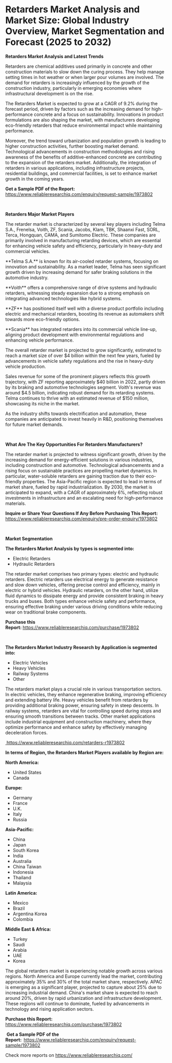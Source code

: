 <p><h1>Retarders Market Analysis and Market Size: Global Industry Overview, Market Segmentation and Forecast (2025 to 2032)</h1></p><p><strong>Retarders Market Analysis and Latest Trends</strong></p>
<p><p>Retarders are chemical additives used primarily in concrete and other construction materials to slow down the curing process. They help manage setting times in hot weather or when larger pour volumes are involved. The demand for retarders is increasingly influenced by the growth of the construction industry, particularly in emerging economies where infrastructural development is on the rise.</p><p>The Retarders Market is expected to grow at a CAGR of 9.2% during the forecast period, driven by factors such as the increasing demand for high-performance concrete and a focus on sustainability. Innovations in product formulations are also shaping the market, with manufacturers developing eco-friendly retarders that reduce environmental impact while maintaining performance. </p><p>Moreover, the trend toward urbanization and population growth is leading to higher construction activities, further boosting market demand. Technological advancements in construction methodologies and rising awareness of the benefits of additive-enhanced concrete are contributing to the expansion of the retarders market. Additionally, the integration of retarders in various applications, including infrastructure projects, residential buildings, and commercial facilities, is set to enhance market growth in the coming years.</p></p>
<p><strong>Get a Sample PDF of the Report:&nbsp;</strong> <a href="https://www.reliableresearchiq.com/enquiry/request-sample/1973802?utm_campaign=3202&utm_medium=2&utm_source=Github&utm_content=ia&utm_term=11042025&utm_id=retarders">https://www.reliableresearchiq.com/enquiry/request-sample/1973802</a></p>
<p>&nbsp;</p>
<p><strong>Retarders Major Market Players</strong></p>
<p><p>The retarder market is characterized by several key players including Telma S.A., Frenelsa, Voith, ZF, Scania, Jacobs, Klam, TBK, Shaanxi Fast, SORL, Terca, Hongquan, CAMA, and Sumitomo Electric. These companies are primarily involved in manufacturing retarding devices, which are essential for enhancing vehicle safety and efficiency, particularly in heavy-duty and commercial vehicles.</p><p>**Telma S.A.** is known for its air-cooled retarder systems, focusing on innovation and sustainability. As a market leader, Telma has seen significant growth driven by increasing demand for safer braking solutions in the automotive industry. </p><p>**Voith** offers a comprehensive range of drive systems and hydraulic retarders, witnessing steady expansion due to a strong emphasis on integrating advanced technologies like hybrid systems. </p><p>**ZF** has positioned itself well with a diverse product portfolio including electric and mechanical retarders, boosting its revenue as automakers shift towards more eco-friendly options.</p><p>**Scania** has integrated retarders into its commercial vehicle line-up, aligning product development with environmental regulations and enhancing vehicle performance. </p><p>The overall retarder market is projected to grow significantly, estimated to reach a market size of over $4 billion within the next few years, fueled by advancements in vehicle safety regulations and the rise in heavy-duty vehicle production. </p><p>Sales revenue for some of the prominent players reflects this growth trajectory, with ZF reporting approximately $40 billion in 2022, partly driven by its braking and automotive technologies segment. Voith's revenue was around $4.5 billion, indicating robust demand for its retarding systems. Telma continues to thrive with an estimated revenue of $150 million, showcasing its niche in the market.</p><p>As the industry shifts towards electrification and automation, these companies are anticipated to invest heavily in R&D, positioning themselves for future market demands.</p></p>
<p>&nbsp;</p>
<p><strong>What Are The Key Opportunities For Retarders Manufacturers?</strong></p>
<p><p>The retarder market is projected to witness significant growth, driven by the increasing demand for energy-efficient solutions in various industries, including construction and automotive. Technological advancements and a rising focus on sustainable practices are propelling market dynamics. In particular, water-soluble retarders are gaining traction due to their eco-friendly properties. The Asia-Pacific region is expected to lead in terms of market share, fueled by rapid industrialization. By 2030, the market is anticipated to expand, with a CAGR of approximately 6%, reflecting robust investments in infrastructure and an escalating need for high-performance materials.</p></p>
<p><strong>Inquire or Share Your Questions If Any Before Purchasing This Report:</strong> <a href="https://www.reliableresearchiq.com/enquiry/pre-order-enquiry/1973802?utm_campaign=3202&utm_medium=2&utm_source=Github&utm_content=ia&utm_term=11042025&utm_id=retarders">https://www.reliableresearchiq.com/enquiry/pre-order-enquiry/1973802</a></p>
<p>&nbsp;</p>
<p><strong>Market Segmentation</strong></p>
<p><strong>The Retarders Market Analysis by types is segmented into:</strong></p>
<p><ul><li>Electric Retarders</li><li>Hydraulic Retarders</li></ul></p>
<p><p>The retarder market comprises two primary types: electric and hydraulic retarders. Electric retarders use electrical energy to generate resistance and slow down vehicles, offering precise control and efficiency, mainly in electric or hybrid vehicles. Hydraulic retarders, on the other hand, utilize fluid dynamics to dissipate energy and provide consistent braking in heavy trucks and buses. Both types enhance vehicle safety and performance, ensuring effective braking under various driving conditions while reducing wear on traditional brake components.</p></p>
<p><strong>Purchase this Report:&nbsp;</strong><a href="https://www.reliableresearchiq.com/purchase/1973802?utm_campaign=3202&utm_medium=2&utm_source=Github&utm_content=ia&utm_term=11042025&utm_id=retarders">https://www.reliableresearchiq.com/purchase/1973802</a></p>
<p>&nbsp;</p>
<p><strong>The Retarders Market Industry Research by Application is segmented into:</strong></p>
<p><ul><li>Electric Vehicles</li><li>Heavy Vehicles</li><li>Railway Systems</li><li>Other</li></ul></p>
<p><p>The retarders market plays a crucial role in various transportation sectors. In electric vehicles, they enhance regenerative braking, improving efficiency and extending battery life. Heavy vehicles benefit from retarders by providing additional braking power, ensuring safety in steep descents. In railway systems, retarders are vital for controlling speed during stops and ensuring smooth transitions between tracks. Other market applications include industrial equipment and construction machinery, where they optimize performance and enhance safety by effectively managing deceleration forces.</p></p>
<p><a href="https://www.reliableresearchiq.com/retarders-r1973802?utm_campaign=3202&utm_medium=2&utm_source=Github&utm_content=ia&utm_term=11042025&utm_id=retarders">&nbsp;https://www.reliableresearchiq.com/retarders-r1973802</a></p>
<p><strong>In terms of Region, the Retarders Market Players available by Region are:</strong></p>
<p>
    <p> <strong> North America: </strong>
        <ul>
            <li>United States</li>
            <li>Canada</li>
        </ul>
        </p> 
    <p> <strong> Europe: </strong>
        <ul>
            <li>Germany</li>
            <li>France</li>
            <li>U.K.</li>
            <li>Italy</li>
            <li>Russia</li>
        </ul>
        </p> 
    <p> <strong> Asia-Pacific: </strong>
        <ul>
            <li>China</li>
            <li>Japan</li>
            <li>South Korea</li>
            <li>India</li>
            <li>Australia</li>
            <li>China Taiwan</li>
            <li>Indonesia</li>
            <li>Thailand</li>
            <li>Malaysia</li>
        </ul>
        </p> 
    <p> <strong> Latin America: </strong>
        <ul>
            <li>Mexico</li>
            <li>Brazil</li>
            <li>Argentina Korea</li>
            <li>Colombia</li>
        </ul>
        </p> 
    <p> <strong> Middle East & Africa: </strong>
        <ul>
            <li>Turkey</li>
            <li>Saudi</li>
            <li>Arabia</li>
            <li>UAE</li>
            <li>Korea</li>
        </ul>
    </p>
    </p>
<p><p>The global retarders market is experiencing notable growth across various regions. North America and Europe currently lead the market, contributing approximately 35% and 30% of the total market share, respectively. APAC is emerging as a significant player, projected to capture about 25% due to increasing industrial demand. China's market share is expected to reach around 20%, driven by rapid urbanization and infrastructure development. These regions will continue to dominate, fueled by advancements in technology and rising application sectors.</p></p>
<p><strong>Purchase this Report: </strong><a href="https://www.reliableresearchiq.com/purchase/1973802?utm_campaign=3202&utm_medium=2&utm_source=Github&utm_content=ia&utm_term=11042025&utm_id=retarders">https://www.reliableresearchiq.com/purchase/1973802</a></p>
<p>&nbsp;<strong>Get a Sample PDF of the Report:&nbsp;&nbsp;</strong><a href="https://www.reliableresearchiq.com/enquiry/request-sample/1973802?utm_campaign=3202&utm_medium=2&utm_source=Github&utm_content=ia&utm_term=11042025&utm_id=retarders">https://www.reliableresearchiq.com/enquiry/request-sample/1973802</a></p>
<p><strong></strong></p>
<p>Check more reports on <a href="https://www.reliableresearchiq.com/?utm_campaign=3202&utm_medium=2&utm_source=Github&utm_content=ia&utm_term=11042025&utm_id=retarders">https://www.reliableresearchiq.com/</a></p>
